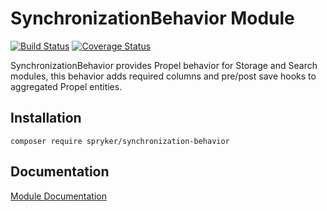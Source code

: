 # SynchronizationBehavior Module
[![Build Status](https://travis-ci.org/spryker/synchronization-behavior.svg?branch=master)](https://travis-ci.org/spryker/synchronization-behavior)
[![Coverage Status](https://coveralls.io/repos/github/spryker/synchronization-behavior/badge.svg)](https://coveralls.io/github/spryker/synchronization-behavior)

SynchronizationBehavior provides Propel behavior for Storage and Search modules, this behavior adds required columns and pre/post save hooks to aggregated Propel entities.

## Installation

```
composer require spryker/synchronization-behavior
```

## Documentation

[Module Documentation](https://academy.spryker.com/developing_with_spryker/module_guide/modules.html)
